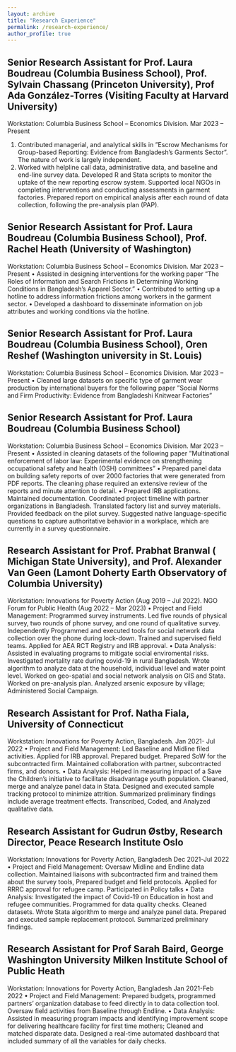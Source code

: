 ```yaml
---
layout: archive
title: "Research Experience"
permalink: /research-experience/
author_profile: true
---
```


Senior Research Assistant for Prof. Laura Boudreau (Columbia Business School), Prof. Sylvain Chassang (Princeton University), Prof Ada González-Torres (Visiting Faculty at Harvard University)
------
Workstation: Columbia Business School – Economics Division. Mar 2023 – Present
  1. Contributed managerial, and analytical skills in ”Escrow Mechanisms for Group-based Reporting: Evidence from Bangladesh’s Garments Sector”. The nature of           work is largely independent.
  2. Worked with helpline call data, administrative data, and baseline and end-line survey data. Developed R and Stata scripts to monitor the uptake of the new          reporting escrow system. Supported local NGOs in completing interventions and conducting assessments in garment factories. Prepared report on empirical analysis after each round of data collection, following the pre-analysis plan (PAP).   
    
Senior Research Assistant for Prof. Laura Boudreau (Columbia Business School), Prof. Rachel Heath (University of Washington)
------
Workstation: Columbia Business School – Economics Division. Mar 2023 – Present
• Assisted in designing interventions for the working paper “The Roles of Information and Search Frictions in
Determining Working Conditions in Bangladesh’s Apparel Sector.”
• Contributed to setting up a hotline to address information frictions among workers in the garment sector.
• Developed a dashboard to disseminate information on job attributes and working conditions via the hotline.


Senior Research Assistant for Prof. Laura Boudreau (Columbia Business School), Oren Reshef (Washington university in St. Louis)
------
Workstation: Columbia Business School – Economics Division. Mar 2023 – Present
• Cleaned large datasets on specific type of garment wear production by international buyers for the following paper ”Social Norms and Firm Productivity: Evidence from Bangladeshi Knitwear Factories”


Senior Research Assistant for Prof. Laura Boudreau (Columbia Business School)
------
Workstation: Columbia Business School – Economics Division. Mar 2023 – Present
• Assisted in cleaning datasets of the following paper ”Multinational enforcement of labor law: Experimental
evidence on strengthening occupational safety and health (OSH) committees”
• Prepared panel data on building safety reports of over 2000 factories that were generated from PDF reports. The
cleaning phase required an extensive review of the reports and minute attention to detail.
• Prepared IRB applications. Maintained documentation. Coordinated project timeline with partner organizations in
Bangladesh. Translated factory list and survey materials. Provided feedback on the pilot survey. Suggested native
language-specific questions to capture authoritative behavior in a workplace, which are currently in a survey
questionnaire.


Research Assistant for Prof. Prabhat Branwal ( Michigan State University), and Prof. Alexander Van Geen (Lamont Doherty Earth Observatory of Columbia University)
------
Workstation: Innovations for Poverty Action (Aug 2019 – Jul 2022). NGO Forum for Public Health (Aug 2022 – Mar 2023)
  • Project and Field Management: Programmed survey instruments. Led five rounds of physical survey, two rounds of phone survey, and one round of qualitative           survey. Independently Programmed and executed tools for social network data collection over the phone during lock-down. Trained and supervised field teams.         Applied for AEA RCT Registry and IRB approval.
  • Data Analysis: Assisted in evaluating programs to mitigate social enviromental risks. Investigated mortality rate during covid-19 in rural Bangladesh. Wrote         algorithm to analyze data at the household, individual level and water point level. Worked on geo-spatial and social network analysis on GIS and Stata. Worked      on pre-analysis plan. Analyzed arsenic exposure by village; Administered Social Campaign.

Research Assistant for Prof. Natha Fiala, University of Connecticut
------
Workstation: Innovations for Poverty Action, Bangladesh. Jan 2021- Jul 2022
• Project and Field Management: Led Baseline and Midline filed activities. Applied for IRB approval. Prepared
budget. Prepared SoW for the subcontracted firm. Maintained collaboration with partner, subcontracted firms,
and donors.
• Data Analysis: Helped in measuring impact of a Save the Children’s initiative to facilitate disadvantage youth
population. Cleaned, merge and analyze panel data in Stata. Designed and executed sample tracking protocol to
minimize attrition. Summarized preliminary findings include average treatment effects. Transcribed, Coded, and
Analyzed qualitative data.

Research Assistant for Gudrun Østby, Research Director, Peace Research Institute Oslo
------
Workstation: Innovations for Poverty Action, Bangladesh Dec 2021-Jul 2022
• Project and Field Management: Oversaw Midline and Endline data collection. Maintained liaisons with
subcontracted firm and trained them about the survey tools, Prepared budget and field protocols. Applied for
RRRC approval for refugee camp. Participated in Policy talks
• Data Analysis: Investigated the impact of Covid-19 on Education in host and refugee communities. Programmed
for data quality checks. Cleaned datasets. Wrote Stata algorithm to merge and analyze panel data. Prepared and
executed sample replacement protocol. Summarized preliminary findings.

Research Assistant for Prof Sarah Baird, George Washington University Milken Institute School of Public Heath
------
Workstation: Innovations for Poverty Action, Bangladesh Jan 2021-Feb 2022
• Project and Field Management: Prepared budgets, programmed partners’ organization database to feed
directly in to data collection tool. Oversaw field activities from Baseline through Endline.
• Data Analysis: Assisted in measuring program impacts and identifying improvement scope for delivering
healthcare facility for first time mothers; Cleaned and matched disparate data. Designed a real-time automated
dashboard that included summary of all the variables for daily checks.
